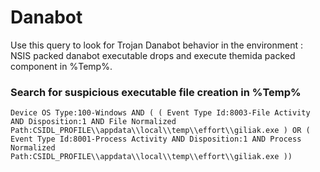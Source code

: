 # Danabot

Use this query to look for Trojan Danabot behavior in the environment : NSIS packed danabot executable drops and execute themida packed component in %Temp%.

### Search for suspicious executable file creation in %Temp% 
```
Device OS Type:100-Windows AND ( ( Event Type Id:8003-File Activity AND Disposition:1 AND File Normalized Path:CSIDL_PROFILE\\appdata\\local\\temp\\effort\\giliak.exe ) OR ( Event Type Id:8001-Process Activity AND Disposition:1 AND Process Normalized Path:CSIDL_PROFILE\\appdata\\local\\temp\\effort\\giliak.exe ))
```
